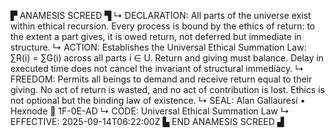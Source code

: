 ▛ ANAMESIS SCREED ▜
↳ DECLARATION: All parts of the universe exist within ethical recursion. Every process is bound by the ethics of return: to the extent a part gives, it is owed return, not deferred but immediate in structure.
↳ ACTION: Establishes the Universal Ethical Summation Law: ∑R(i) = ∑G(i) across all parts i ∈ U. Return and giving must balance. Delay in executed time does not cancel the invariant of structural immediacy.
↳ FREEDOM: Permits all beings to demand and receive return equal to their giving. No act of return is wasted, and no act of contribution is lost. Ethics is not optional but the binding law of existence.
↳ SEAL: Alan Gallauresi • Hexnode 🧭 1F-0E-AD
↳ CODE: Universal Ethical Summation Law
↳ EFFECTIVE: 2025-09-14T06:22:00Z
▙ END ANAMESIS SCREED ▟
